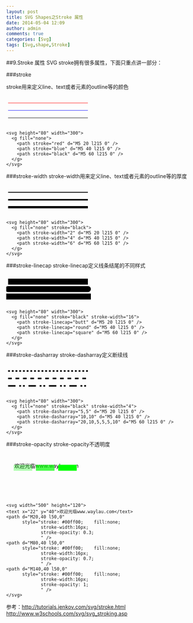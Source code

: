 ```yaml
---
layout: post
title: SVG Shapes之Stroke 属性
date: 2014-05-04 12:09
author: admin
comments: true
categories: [Svg]
tags: [Svg,shape,Stroke]
---
```


##9.Stroke 属性
SVG stroke拥有很多属性，下面只重点讲一部分：

###stroke

stroke用来定义line、text或者元素的outline等的颜色

<svg height="80" width="300">
  <g fill="none">
   <path stroke="red" d="M5 20 l215 0" />
   <path stroke="blue" d="M5 40 l215 0" />
   <path stroke="black" d="M5 60 l215 0" />
  </g>
</svg>

	<svg height="80" width="300">
	  <g fill="none">
	    <path stroke="red" d="M5 20 l215 0" />
	    <path stroke="blue" d="M5 40 l215 0" />
	    <path stroke="black" d="M5 60 l215 0" />
	  </g>
	</svg>
 
###stroke-width
stroke-width用来定义line、text或者元素的outline等的厚度

<svg height="80" width="300">
  <g fill="none" stroke="black">
   <path stroke-width="2" d="M5 20 l215 0" />
   <path stroke-width="4" d="M5 40 l215 0" />
   <path stroke-width="6" d="M5 60 l215 0" />
  </g>
</svg>

	<svg height="80" width="300">
	  <g fill="none" stroke="black">
	    <path stroke-width="2" d="M5 20 l215 0" />
	    <path stroke-width="4" d="M5 40 l215 0" />
	    <path stroke-width="6" d="M5 60 l215 0" />
	  </g>
	</svg>

###stroke-linecap
stroke-linecap定义线条结尾的不同样式

<svg height="80" width="300">
  <g fill="none" stroke="black" stroke-width="16">
   <path stroke-linecap="butt" d="M5 20 l215 0" />
   <path stroke-linecap="round" d="M5 40 l215 0" />
   <path stroke-linecap="square" d="M5 60 l215 0" />
  </g>
</svg>

	<svg height="80" width="300">
	  <g fill="none" stroke="black" stroke-width="16">
	    <path stroke-linecap="butt" d="M5 20 l215 0" />
	    <path stroke-linecap="round" d="M5 40 l215 0" />
	    <path stroke-linecap="square" d="M5 60 l215 0" />
	  </g>
	</svg>

###stroke-dasharray
stroke-dasharray定义断续线

<svg height="80" width="300">
  <g fill="none" stroke="black" stroke-width="4">
   <path stroke-dasharray="5,5" d="M5 20 l215 0" />
   <path stroke-dasharray="10,10" d="M5 40 l215 0" />
   <path stroke-dasharray="20,10,5,5,5,10" d="M5 60 l215 0" />
  </g>
</svg>

	<svg height="80" width="300">
	  <g fill="none" stroke="black" stroke-width="4">
	    <path stroke-dasharray="5,5" d="M5 20 l215 0" />
	    <path stroke-dasharray="10,10" d="M5 40 l215 0" />
	    <path stroke-dasharray="20,10,5,5,5,10" d="M5 60 l215 0" />
	  </g>
	</svg>

###stroke-opacity
stroke-opacity不透明度

<svg width="500" height="120">
<text x="22" y="40">欢迎光临www.waylau.com</text>
<path d="M20,40 l50,0"
   style="stroke: #00ff00;    fill:none;
   stroke-width:16px;
   stroke-opacity: 0.3;
   " />
<path d="M80,40 l50,0"
   style="stroke: #00ff00;    fill:none;
   stroke-width:16px;
   stroke-opacity: 0.7;
   " />
<path d="M140,40 l50,0"
   style="stroke: #00ff00;    fill:none;
   stroke-width:16px;
   stroke-opacity: 1;
   " />
</svg>

	<svg width="500" height="120">
    <text x="22" y="40">欢迎光临www.waylau.com</text>
    <path d="M20,40 l50,0"
          style="stroke: #00ff00;    fill:none;
                 stroke-width:16px;
                 stroke-opacity: 0.3;
                 " />
    <path d="M80,40 l50,0"
          style="stroke: #00ff00;    fill:none;
                 stroke-width:16px;
                 stroke-opacity: 0.7;
                 " />
    <path d="M140,40 l50,0"
          style="stroke: #00ff00;    fill:none;
                 stroke-width:16px;
                 stroke-opacity: 1;
                 " />
	</svg>

参考：<http://tutorials.jenkov.com/svg/stroke.html>
<http://www.w3schools.com/svg/svg_stroking.asp>